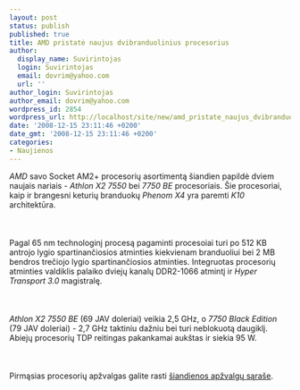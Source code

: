 ```yaml
---
layout: post
status: publish
published: true
title: AMD pristatė naujus dvibranduolinius procesorius
author:
  display_name: Suvirintojas
  login: Suvirintojas
  email: dovrim@yahoo.com
  url: ''
author_login: Suvirintojas
author_email: dovrim@yahoo.com
wordpress_id: 2854
wordpress_url: http://localhost/site/new/amd_pristate_naujus_dvibranduolinius_procesorius/
date: '2008-12-15 23:11:46 +0200'
date_gmt: '2008-12-15 23:11:46 +0200'
categories:
- Naujienos
---
```

<p><i>AMD</i> savo Socket AM2+ procesorių asortimentą šiandien papildė dviem naujais nariais - <i>Athlon X2 7550</i> bei <i>7750 BE</i> procesoriais. Šie procesoriai, kaip ir brangesni keturių branduokų <i>Phenom X4</i> yra paremti <i>K10</i> architektūra.<br />
<br><br />
<br>Pagal 65 nm technologinį procesą pagaminti procesoiai turi po 512 KB antrojo lygio spartinančiosios atminties kiekvienam branduoliui bei 2 MB bendros trečiojo lygio spartinančiosios atminties. Integruotas procesorių atminties valdiklis palaiko dviejų kanalų DDR2-1066 atmintį ir <i>Hyper Transport 3.0</i> magistralę.<br />
<br><br />
<br><i>Athlon X2 7550 BE</i> (69 JAV doleriai) veikia 2,5 GHz, o <i>7750 Black Edition</i> (79 JAV doleriai) - 2,7 GHz taktiniu dažniu bei turi neblokuotą daugiklį. Abiejų procesorių TDP reitingas pakankamai aukštas ir siekia 95 W.<br />
<br><br />
<br>Pirmąsias procesorių apžvalgas galite rasti <a class="ns" href="http://www.technews.lt/index.php?id=Kas&amp;Id=2832">šiandienos apžvalgų sąraše</a>.<br />
<br><br />
<br><br />
<br></p>
